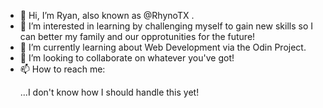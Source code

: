 - 👋 Hi, I’m Ryan, also known as @RhynoTX .
- 👀 I’m interested in learning by challenging myself to gain new skills so I can better my family and our opprotunities for the future!
- 🌱 I’m currently learning about Web Development via the Odin Project.
- 💞️ I’m looking to collaborate on whatever you've got!
- 📫 How to reach me:
    <p>...I don't know how I should handle this yet!</p>

<!---
RhynoTX/RhynoTX is a ✨ special ✨ repository because its `README.md` (this file) appears on your GitHub profile.
You can click the Preview link to take a look at your changes.
--->

